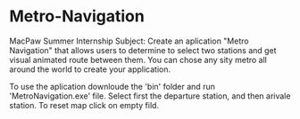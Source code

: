 # Metro-Navigation
MacPaw Summer Internship
Subject:
Create an aplication "Metro Navigation" that allows users to determine to select two stations and get visual animated route between them. 
You can chose any sity metro all around the world to create your application.

To use the aplication downloude the 'bin' folder and run 'MetroNavigation.exe' file.
Select first the departure station,  and then arivale station. To reset map click on empty fild.
